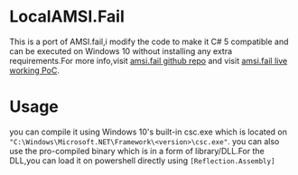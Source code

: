 # LocalAMSI.Fail
This is a port of AMSI.fail,i modify the code to make it C# 5 compatible and can be executed on Windows 10 without installing any extra requirements.For more info,visit [amsi.fail github repo](https://github.com/Flangvik/AMSI.fail) and visit [amsi.fail live working PoC](https://amsi.fail).
# Usage
you can compile it using Windows 10's built-in csc.exe which is located on `"C:\Windows\Microsoft.NET\Framework\<version>\csc.exe"`.
you can also use the pro-compiled binary which is in a form of library/DLL.For the DLL,you can load it on powershell directly using `[Reflection.Assembly]` 
